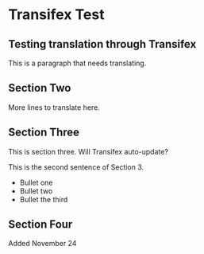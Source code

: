# Transifex Test
## Testing translation through Transifex

This is a paragraph that needs translating. 

## Section Two

More lines to translate here.

## Section Three

This is section three. Will Transifex auto-update?

This is the second sentence of Section 3. 

- Bullet one
- Bullet two
- Bullet the third

## Section Four

Added November 24



